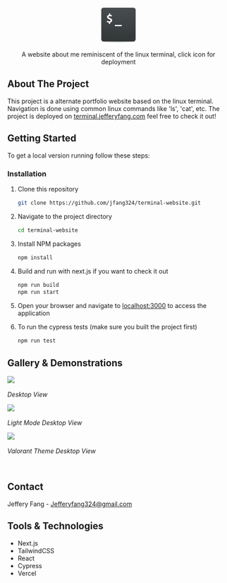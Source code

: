<br />
<div align = "center">
    <a href = "https://terminal.jefferyfang.com">
        <img src = "./public/terminalicon.png" width = "80" height = "80">
    </a>
    <p align = "center">
        A website about me reminiscent of the linux terminal, click icon for deployment
    </p>
</div>

## About The Project

This project is a alternate portfolio website based on the linux terminal. Navigation is done using common linux commands like 'ls', 'cat', etc. The project is deployed on
[terminal.jefferyfang.com](https://terminal.jefferyfang.com) feel free to check it out!

## Getting Started

To get a local version running follow these steps:

### Installation

1. Clone this repository

    ```sh
    git clone https://github.com/jfang324/terminal-website.git
    ```

2. Navigate to the project directory

    ```sh
    cd terminal-website
    ```

3. Install NPM packages

    ```sh
    npm install
    ```

4. Build and run with next.js if you want to check it out

    ```sh
    npm run build
    npm run start
    ```

5. Open your browser and navigate to [localhost:3000](http://localhost:3000) to access the application

6. To run the cypress tests (make sure you built the project first)

    ```sh
    npm run test
    ```

## Gallery & Demonstrations

<img src = "https://github.com/user-attachments/assets/21af3c4d-3e2c-4e6d-8a31-eb0460e107e0">
</img>

_Desktop View_

<img src = "https://github.com/user-attachments/assets/2b0a8ca3-3c81-45c2-a3d2-73e21dfd2bf0">
</img>

_Light Mode Desktop View_

<img src = "https://github.com/user-attachments/assets/f25b6072-1e93-46a4-a84b-40a790345d7a">
</img>

_Valorant Theme Desktop View_

<br />

## Contact

Jeffery Fang - Jefferyfang324@gmail.com

## Tools & Technologies

-   Next.js
-   TailwindCSS
-   React
-   Cypress
-   Vercel

